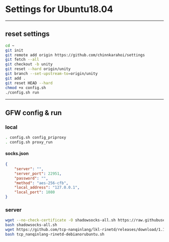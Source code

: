 # Settings for Ubuntu18.04
-----------------------------
## reset settings
```sh
cd ~
git init
git remote add origin https://github.com/chinnkarahoi/settings
git fetch --all
git checkout -b unity
git reset --hard origin/unity
git branch --set-upstream-to=origin/unity
git add .
git reset HEAD --hard
chmod +x config.sh
./config.sh run
```
-----------------------------

## GFW config & run
### local
```sh
. config.sh config_priproxy
. config.sh proxy_run
```
#### socks.json
```json
{
	"server": "",
	"server_port": 22951,
	"password": "",
	"method": "aes-256-cfb",
	"local_address": "127.0.0.1",
	"local_port": 1080
}
```
### server
```sh
wget --no-check-certificate -O shadowsocks-all.sh https://raw.githubusercontent.com/teddysun/shadowsocks_install/master/shadowsocks-all.sh
bash shadowsocks-all.sh
wget https://github.com/tcp-nanqinlang/lkl-rinetd/releases/download/1.1.0/tcp_nanqinlang-rinetd-debianorubuntu.sh
bash tcp_nanqinlang-rinetd-debianorubuntu.sh
```
